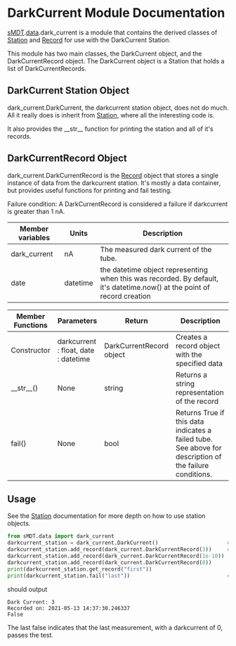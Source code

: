 DarkCurrent Module Documentation
==========================

[sMDT](sMDT.md).[data](data.md).dark_current is a module that contains the derived classes of [Station](station.md) and [Record](record.md) for use with the DarkCurrent Station. 

This module has two main classes, the DarkCurrent object, and the DarkCurrentRecord object. The DarkCurrent object is a Station that holds a list of DarkCurrentRecords.

DarkCurrent Station Object
--------------------
dark_current.DarkCurrent, the darkcurrent station object, does not do much. All it really does is inherit from [Station](station.md), where all the interesting code is. 

It also provides the \_\_str\_\_ function for printing the station and all of it's records.

DarkCurrentRecord Object
------------------
dark_current.DarkCurrentRecord is the [Record](record.md) object that stores a single instance of data from the darkcurrent station. 
It's mostly a data container, but provides useful functions for printing and fail testing. 

Failure condition: A DarkCurrentRecord is considered a failure if darkcurrent is greater than 1 nA.

Member variables|Units|Description
---|---|---
dark_current | nA | The measured dark current of the tube.
date | datetime | the datetime object representing when this was recorded. By default, it's datetime.now() at the point of record creation

Member Functions|Parameters|Return|Description
---|---|---|---
Constructor|darkcurrent : float, date : datetime | DarkCurrentRecord object | Creates a record object with the specified data
\_\_str\_\_()|None|string|Returns a string representation of the record
fail()|None|bool|Returns True if this data indicates a failed tube. See above for description of the failure conditions.

Usage
-----
See the [Station](station.md) documentation for more depth on how to use station objects. 
```python
from sMDT.data import dark_current
darkcurrent_station = dark_current.DarkCurrent()                      #instantiate DarkCurrent station object
darkcurrent_station.add_record(dark_current.DarkCurrentRecord(3))     #add 3 DarkCurrentRecords to the darkcurrent station, nonsense values for frequency
darkcurrent_station.add_record(dark_current.DarkCurrentRecord(1e-10))
darkcurrent_station.add_record(dark_current.DarkCurrentRecord(0))
print(darkcurrent_station.get_record("first"))
print(darkcurrent_station.fail("last"))                               #print the first DarkCurrentRecord, and whether the tube fails based on the last record.

```
should output
```
Dark Current: 3
Recorded on: 2021-05-13 14:37:30.246337
False
```
The last false indicates that the last measurement, with a darkcurrent of 0, passes the test.
